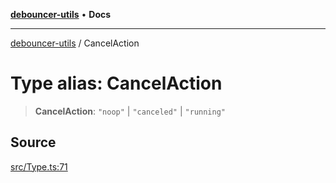 [**debouncer-utils**](../README.md) • **Docs**

***

[debouncer-utils](../README.md) / CancelAction

# Type alias: CancelAction

> **CancelAction**: `"noop"` \| `"canceled"` \| `"running"`

## Source

[src/Type.ts:71](https://github.com/CaioOliveira793/debouncer-utils/blob/v0.2.0/src/Type.ts#L71)
